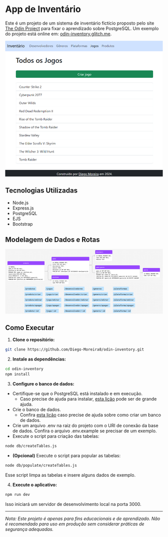 # App de Inventário

Este é um projeto de um sistema de inventário fictício proposto pelo site [The Odin Project](https://www.theodinproject.com/) para fixar o aprendizado sobre PostgreSQL. Um exemplo do projeto está online em: [odin-inventory.glitch.me](https://odin-inventory.glitch.me/).

![Captura de tela do projeto](./public/images/project-screenshot.png)

## Tecnologias Utilizadas

- Node.js
- Express.js
- PostgreSQL
- EJS
- Bootstrap

## Modelagem de Dados e Rotas

![Modelagem de Dados e Rotas](./public/images/data-and-routers-modeling.png)

## Como Executar

1. **Clone o repositório:**

```bash
git clone https://github.com/Diego-Moreira8/odin-inventory.git
```

2. **Instale as dependências:**

```bash
cd odin-inventory
npm install
```

3. **Configure o banco de dados:**

- Certifique-se que o PostgreSQL está instalado e em execução.
  - Caso precise de ajuda para instalar, [esta lição](https://www.theodinproject.com/lessons/nodejs-installing-postgresql#installing-postgresql) pode ser de grande ajuda.
- Crie o banco de dados.
  - Confira [esta lição](https://www.theodinproject.com/lessons/nodejs-using-postgresql#setting-up-the-db) caso precise de ajuda sobre como criar um banco de dados.
- Crie um arquivo .env na raiz do projeto com o URI de conexão da base de dados. Confira o arquivo .env.example se precisar de um exemplo.
- Execute o script para criação das tabelas:

```bash
node db/createTables.js
```

- **(Opcional)** Execute o script para popular as tabelas:

```bash
node db/populate/createTables.js
```

Esse script limpa as tabelas e insere alguns dados de exemplo.

4. **Execute o aplicativo:**

```bash
npm run dev
```

Isso iniciará um servidor de desenvolvimento local na porta 3000.

---

_Nota: Este projeto é apenas para fins educacionais e de aprendizado. Não é recomendado para uso em produção sem considerar práticas de segurança adequadas._
